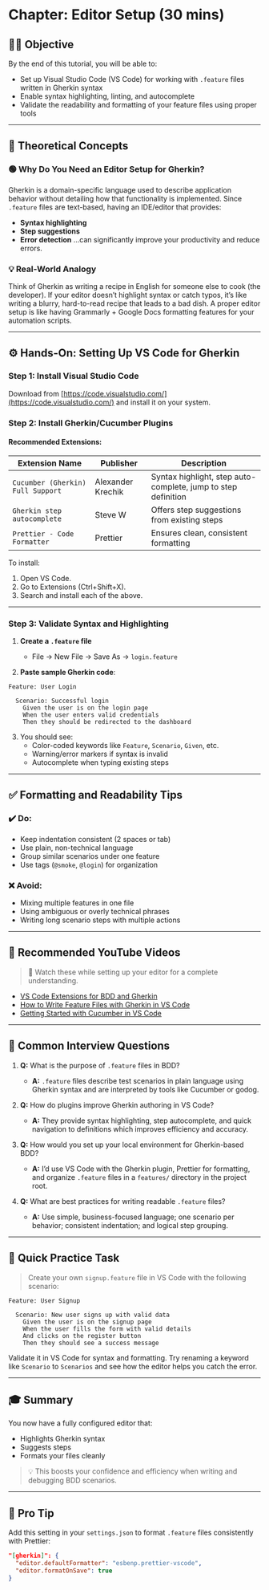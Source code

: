 # Chapter: Editor Setup (30 mins)

## 🧑‍💻 Objective
By the end of this tutorial, you will be able to:
- Set up Visual Studio Code (VS Code) for working with `.feature` files written in Gherkin syntax
- Enable syntax highlighting, linting, and autocomplete
- Validate the readability and formatting of your feature files using proper tools

---

## 🧠 Theoretical Concepts

### 🟢 Why Do You Need an Editor Setup for Gherkin?
Gherkin is a domain-specific language used to describe application behavior without detailing how that functionality is implemented. Since `.feature` files are text-based, having an IDE/editor that provides:
- **Syntax highlighting**
- **Step suggestions**
- **Error detection**
…can significantly improve your productivity and reduce errors.

### 💡 Real-World Analogy
Think of Gherkin as writing a recipe in English for someone else to cook (the developer). If your editor doesn’t highlight syntax or catch typos, it’s like writing a blurry, hard-to-read recipe that leads to a bad dish. A proper editor setup is like having Grammarly + Google Docs formatting features for your automation scripts.

---

## ⚙️ Hands-On: Setting Up VS Code for Gherkin

### Step 1: Install Visual Studio Code
Download from [https://code.visualstudio.com/](https://code.visualstudio.com/) and install it on your system.

### Step 2: Install Gherkin/Cucumber Plugins

#### Recommended Extensions:
| Extension Name | Publisher | Description |
|----------------|-----------|-------------|
| `Cucumber (Gherkin) Full Support` | Alexander Krechik | Syntax highlight, step auto-complete, jump to step definition |
| `Gherkin step autocomplete` | Steve W | Offers step suggestions from existing steps |
| `Prettier - Code Formatter` | Prettier | Ensures clean, consistent formatting |

To install:
1. Open VS Code.
2. Go to Extensions (Ctrl+Shift+X).
3. Search and install each of the above.

---

### Step 3: Validate Syntax and Highlighting

1. **Create a `.feature` file**
   - File → New File → Save As → `login.feature`

2. **Paste sample Gherkin code**:

```gherkin
Feature: User Login

  Scenario: Successful login
    Given the user is on the login page
    When the user enters valid credentials
    Then they should be redirected to the dashboard
```

3. You should see:
   - Color-coded keywords like `Feature`, `Scenario`, `Given`, etc.
   - Warning/error markers if syntax is invalid
   - Autocomplete when typing existing steps

---

## ✅ Formatting and Readability Tips

### ✔️ Do:
- Keep indentation consistent (2 spaces or tab)
- Use plain, non-technical language
- Group similar scenarios under one feature
- Use tags (`@smoke`, `@login`) for organization

### ❌ Avoid:
- Mixing multiple features in one file
- Using ambiguous or overly technical phrases
- Writing long scenario steps with multiple actions

---

## 📼 Recommended YouTube Videos

> 🧠 Watch these while setting up your editor for a complete understanding.

- [VS Code Extensions for BDD and Gherkin](https://www.youtube.com/watch?v=j4jW0K-98M8)  
- [How to Write Feature Files with Gherkin in VS Code](https://www.youtube.com/watch?v=Krvy8LkOaU0)  
- [Getting Started with Cucumber in VS Code](https://www.youtube.com/watch?v=aX4X8lH8xCg)

---

## 💬 Common Interview Questions

1. **Q:** What is the purpose of `.feature` files in BDD?
   - **A:** `.feature` files describe test scenarios in plain language using Gherkin syntax and are interpreted by tools like Cucumber or godog.

2. **Q:** How do plugins improve Gherkin authoring in VS Code?
   - **A:** They provide syntax highlighting, step autocomplete, and quick navigation to definitions which improves efficiency and accuracy.

3. **Q:** How would you set up your local environment for Gherkin-based BDD?
   - **A:** I’d use VS Code with the Gherkin plugin, Prettier for formatting, and organize `.feature` files in a `features/` directory in the project root.

4. **Q:** What are best practices for writing readable `.feature` files?
   - **A:** Use simple, business-focused language; one scenario per behavior; consistent indentation; and logical step grouping.

---

## 🧪 Quick Practice Task

> Create your own `signup.feature` file in VS Code with the following scenario:

```gherkin
Feature: User Signup

  Scenario: New user signs up with valid data
    Given the user is on the signup page
    When the user fills the form with valid details
    And clicks on the register button
    Then they should see a success message
```

Validate it in VS Code for syntax and formatting. Try renaming a keyword like `Scenario` to `Scenarios` and see how the editor helps you catch the error.

---

## 🎓 Summary

You now have a fully configured editor that:
- Highlights Gherkin syntax
- Suggests steps
- Formats your files cleanly

> 💡 This boosts your confidence and efficiency when writing and debugging BDD scenarios.

---

## 📌 Pro Tip
Add this setting in your `settings.json` to format `.feature` files consistently with Prettier:

```json
"[gherkin]": {
  "editor.defaultFormatter": "esbenp.prettier-vscode",
  "editor.formatOnSave": true
}
```